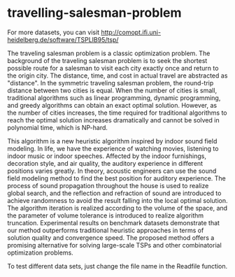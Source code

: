 # travelling-salesman-problem

For more datasets, you can visit http://comopt.ifi.uni-heidelberg.de/software/TSPLIB95/tsp/

The traveling salesman problem is a classic optimization problem. The background of the traveling salesman problem is to seek the shortest possible route for a salesman to visit each city exactly once and return to the origin city. The
distance, time, and cost in actual travel are abstracted as "distance". In the symmetric traveling salesman problem, the round-trip distance between two cities is equal. When the number of cities is small, traditional algorithms such as
linear programming, dynamic programming, and greedy algorithms can obtain an exact optimal solution. However, as the number of cities increases, the time required for traditional algorithms to reach the optimal solution increases
dramatically and cannot be solved in polynomial time, which is NP-hard.

This algorithm is a new heuristic algorithm inspired by indoor sound field modeling. In life, we have the experience of watching movies, listening to indoor music or indoor speeches. Affected by the indoor furnishings, decoration style, and
air quality, the auditory experience in different positions varies greatly. In theory, acoustic engineers can use the sound field modeling method to find the best position for auditory experience. The process of sound propagation throughout
the house is used to realize global search, and the reflection and refraction of sound are introduced to achieve randomness to avoid the result falling into the local optimal solution. The algorithm iteration is realized according to the
volume of the space, and the parameter of volume tolerance is introduced to realize algorithm truncation. Experimental results on benchmark datasets demonstrate that our method outperforms traditional heuristic approaches in terms of
solution quality and convergence speed. The proposed method offers a promising alternative for solving large-scale TSPs and other combinatorial optimization problems.

To test different data sets, just change the file name in the Readfile function.
